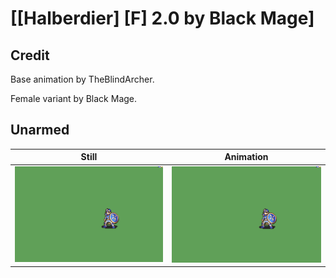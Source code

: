 # [\[Halberdier\] \[F\] 2.0 by Black Mage]

## Credit

Base animation by TheBlindArcher.

Female variant by Black Mage.
	
## Unarmed

| Still | Animation |
| :---: | :-------: |
| ![Unarmed still](./Unarmed_000.png) | ![Unarmed animation](./Unarmed.gif) |
